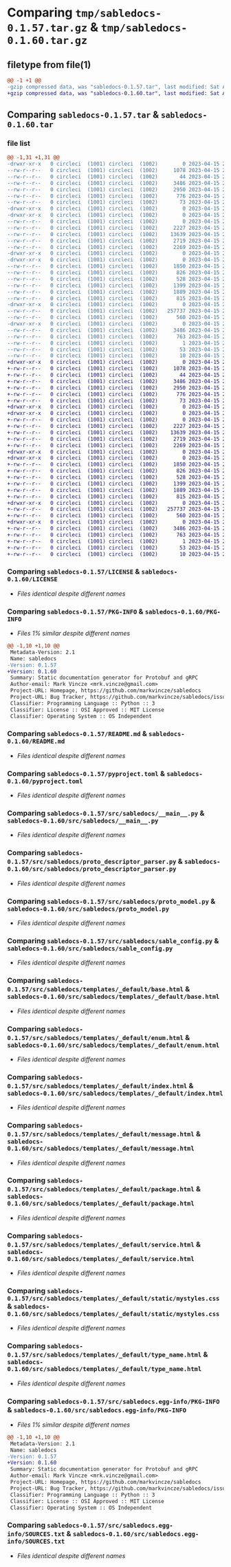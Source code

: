 # Comparing `tmp/sabledocs-0.1.57.tar.gz` & `tmp/sabledocs-0.1.60.tar.gz`

## filetype from file(1)

```diff
@@ -1 +1 @@
-gzip compressed data, was "sabledocs-0.1.57.tar", last modified: Sat Apr 15 20:32:12 2023, max compression
+gzip compressed data, was "sabledocs-0.1.60.tar", last modified: Sat Apr 15 20:38:45 2023, max compression
```

## Comparing `sabledocs-0.1.57.tar` & `sabledocs-0.1.60.tar`

### file list

```diff
@@ -1,31 +1,31 @@
-drwxr-xr-x   0 circleci  (1001) circleci  (1002)        0 2023-04-15 20:32:12.427725 sabledocs-0.1.57/
--rw-r--r--   0 circleci  (1001) circleci  (1002)     1078 2023-04-15 20:31:58.000000 sabledocs-0.1.57/LICENSE
--rw-r--r--   0 circleci  (1001) circleci  (1002)       44 2023-04-15 20:31:58.000000 sabledocs-0.1.57/MANIFEST.in
--rw-r--r--   0 circleci  (1001) circleci  (1002)     3486 2023-04-15 20:32:12.427725 sabledocs-0.1.57/PKG-INFO
--rw-r--r--   0 circleci  (1001) circleci  (1002)     2950 2023-04-15 20:31:58.000000 sabledocs-0.1.57/README.md
--rw-r--r--   0 circleci  (1001) circleci  (1002)      776 2023-04-15 20:31:58.000000 sabledocs-0.1.57/pyproject.toml
--rw-r--r--   0 circleci  (1001) circleci  (1002)       73 2023-04-15 20:32:12.427725 sabledocs-0.1.57/setup.cfg
-drwxr-xr-x   0 circleci  (1001) circleci  (1002)        0 2023-04-15 20:32:12.419725 sabledocs-0.1.57/src/
-drwxr-xr-x   0 circleci  (1001) circleci  (1002)        0 2023-04-15 20:32:12.423725 sabledocs-0.1.57/src/sabledocs/
--rw-r--r--   0 circleci  (1001) circleci  (1002)        0 2023-04-15 20:31:58.000000 sabledocs-0.1.57/src/sabledocs/__init__.py
--rw-r--r--   0 circleci  (1001) circleci  (1002)     2227 2023-04-15 20:31:58.000000 sabledocs-0.1.57/src/sabledocs/__main__.py
--rw-r--r--   0 circleci  (1001) circleci  (1002)    13639 2023-04-15 20:31:58.000000 sabledocs-0.1.57/src/sabledocs/proto_descriptor_parser.py
--rw-r--r--   0 circleci  (1001) circleci  (1002)     2719 2023-04-15 20:31:58.000000 sabledocs-0.1.57/src/sabledocs/proto_model.py
--rw-r--r--   0 circleci  (1001) circleci  (1002)     2269 2023-04-15 20:31:58.000000 sabledocs-0.1.57/src/sabledocs/sable_config.py
-drwxr-xr-x   0 circleci  (1001) circleci  (1002)        0 2023-04-15 20:32:12.423725 sabledocs-0.1.57/src/sabledocs/templates/
-drwxr-xr-x   0 circleci  (1001) circleci  (1002)        0 2023-04-15 20:32:12.427725 sabledocs-0.1.57/src/sabledocs/templates/_default/
--rw-r--r--   0 circleci  (1001) circleci  (1002)     1850 2023-04-15 20:31:58.000000 sabledocs-0.1.57/src/sabledocs/templates/_default/base.html
--rw-r--r--   0 circleci  (1001) circleci  (1002)      826 2023-04-15 20:31:58.000000 sabledocs-0.1.57/src/sabledocs/templates/_default/enum.html
--rw-r--r--   0 circleci  (1001) circleci  (1002)      528 2023-04-15 20:31:58.000000 sabledocs-0.1.57/src/sabledocs/templates/_default/index.html
--rw-r--r--   0 circleci  (1001) circleci  (1002)     1399 2023-04-15 20:31:58.000000 sabledocs-0.1.57/src/sabledocs/templates/_default/message.html
--rw-r--r--   0 circleci  (1001) circleci  (1002)     1889 2023-04-15 20:31:58.000000 sabledocs-0.1.57/src/sabledocs/templates/_default/package.html
--rw-r--r--   0 circleci  (1001) circleci  (1002)      815 2023-04-15 20:31:58.000000 sabledocs-0.1.57/src/sabledocs/templates/_default/service.html
-drwxr-xr-x   0 circleci  (1001) circleci  (1002)        0 2023-04-15 20:32:12.427725 sabledocs-0.1.57/src/sabledocs/templates/_default/static/
--rw-r--r--   0 circleci  (1001) circleci  (1002)   257737 2023-04-15 20:31:58.000000 sabledocs-0.1.57/src/sabledocs/templates/_default/static/mystyles.css
--rw-r--r--   0 circleci  (1001) circleci  (1002)      560 2023-04-15 20:31:58.000000 sabledocs-0.1.57/src/sabledocs/templates/_default/type_name.html
-drwxr-xr-x   0 circleci  (1001) circleci  (1002)        0 2023-04-15 20:32:12.423725 sabledocs-0.1.57/src/sabledocs.egg-info/
--rw-r--r--   0 circleci  (1001) circleci  (1002)     3486 2023-04-15 20:32:12.000000 sabledocs-0.1.57/src/sabledocs.egg-info/PKG-INFO
--rw-r--r--   0 circleci  (1001) circleci  (1002)      763 2023-04-15 20:32:12.000000 sabledocs-0.1.57/src/sabledocs.egg-info/SOURCES.txt
--rw-r--r--   0 circleci  (1001) circleci  (1002)        1 2023-04-15 20:32:12.000000 sabledocs-0.1.57/src/sabledocs.egg-info/dependency_links.txt
--rw-r--r--   0 circleci  (1001) circleci  (1002)       53 2023-04-15 20:32:12.000000 sabledocs-0.1.57/src/sabledocs.egg-info/entry_points.txt
--rw-r--r--   0 circleci  (1001) circleci  (1002)       10 2023-04-15 20:32:12.000000 sabledocs-0.1.57/src/sabledocs.egg-info/top_level.txt
+drwxr-xr-x   0 circleci  (1001) circleci  (1002)        0 2023-04-15 20:38:45.689106 sabledocs-0.1.60/
+-rw-r--r--   0 circleci  (1001) circleci  (1002)     1078 2023-04-15 20:38:35.000000 sabledocs-0.1.60/LICENSE
+-rw-r--r--   0 circleci  (1001) circleci  (1002)       44 2023-04-15 20:38:35.000000 sabledocs-0.1.60/MANIFEST.in
+-rw-r--r--   0 circleci  (1001) circleci  (1002)     3486 2023-04-15 20:38:45.689106 sabledocs-0.1.60/PKG-INFO
+-rw-r--r--   0 circleci  (1001) circleci  (1002)     2950 2023-04-15 20:38:35.000000 sabledocs-0.1.60/README.md
+-rw-r--r--   0 circleci  (1001) circleci  (1002)      776 2023-04-15 20:38:35.000000 sabledocs-0.1.60/pyproject.toml
+-rw-r--r--   0 circleci  (1001) circleci  (1002)       73 2023-04-15 20:38:45.689106 sabledocs-0.1.60/setup.cfg
+drwxr-xr-x   0 circleci  (1001) circleci  (1002)        0 2023-04-15 20:38:45.685106 sabledocs-0.1.60/src/
+drwxr-xr-x   0 circleci  (1001) circleci  (1002)        0 2023-04-15 20:38:45.689106 sabledocs-0.1.60/src/sabledocs/
+-rw-r--r--   0 circleci  (1001) circleci  (1002)        0 2023-04-15 20:38:35.000000 sabledocs-0.1.60/src/sabledocs/__init__.py
+-rw-r--r--   0 circleci  (1001) circleci  (1002)     2227 2023-04-15 20:38:35.000000 sabledocs-0.1.60/src/sabledocs/__main__.py
+-rw-r--r--   0 circleci  (1001) circleci  (1002)    13639 2023-04-15 20:38:35.000000 sabledocs-0.1.60/src/sabledocs/proto_descriptor_parser.py
+-rw-r--r--   0 circleci  (1001) circleci  (1002)     2719 2023-04-15 20:38:35.000000 sabledocs-0.1.60/src/sabledocs/proto_model.py
+-rw-r--r--   0 circleci  (1001) circleci  (1002)     2269 2023-04-15 20:38:35.000000 sabledocs-0.1.60/src/sabledocs/sable_config.py
+drwxr-xr-x   0 circleci  (1001) circleci  (1002)        0 2023-04-15 20:38:45.685106 sabledocs-0.1.60/src/sabledocs/templates/
+drwxr-xr-x   0 circleci  (1001) circleci  (1002)        0 2023-04-15 20:38:45.689106 sabledocs-0.1.60/src/sabledocs/templates/_default/
+-rw-r--r--   0 circleci  (1001) circleci  (1002)     1850 2023-04-15 20:38:35.000000 sabledocs-0.1.60/src/sabledocs/templates/_default/base.html
+-rw-r--r--   0 circleci  (1001) circleci  (1002)      826 2023-04-15 20:38:35.000000 sabledocs-0.1.60/src/sabledocs/templates/_default/enum.html
+-rw-r--r--   0 circleci  (1001) circleci  (1002)      528 2023-04-15 20:38:35.000000 sabledocs-0.1.60/src/sabledocs/templates/_default/index.html
+-rw-r--r--   0 circleci  (1001) circleci  (1002)     1399 2023-04-15 20:38:35.000000 sabledocs-0.1.60/src/sabledocs/templates/_default/message.html
+-rw-r--r--   0 circleci  (1001) circleci  (1002)     1889 2023-04-15 20:38:35.000000 sabledocs-0.1.60/src/sabledocs/templates/_default/package.html
+-rw-r--r--   0 circleci  (1001) circleci  (1002)      815 2023-04-15 20:38:35.000000 sabledocs-0.1.60/src/sabledocs/templates/_default/service.html
+drwxr-xr-x   0 circleci  (1001) circleci  (1002)        0 2023-04-15 20:38:45.689106 sabledocs-0.1.60/src/sabledocs/templates/_default/static/
+-rw-r--r--   0 circleci  (1001) circleci  (1002)   257737 2023-04-15 20:38:35.000000 sabledocs-0.1.60/src/sabledocs/templates/_default/static/mystyles.css
+-rw-r--r--   0 circleci  (1001) circleci  (1002)      560 2023-04-15 20:38:35.000000 sabledocs-0.1.60/src/sabledocs/templates/_default/type_name.html
+drwxr-xr-x   0 circleci  (1001) circleci  (1002)        0 2023-04-15 20:38:45.689106 sabledocs-0.1.60/src/sabledocs.egg-info/
+-rw-r--r--   0 circleci  (1001) circleci  (1002)     3486 2023-04-15 20:38:45.000000 sabledocs-0.1.60/src/sabledocs.egg-info/PKG-INFO
+-rw-r--r--   0 circleci  (1001) circleci  (1002)      763 2023-04-15 20:38:45.000000 sabledocs-0.1.60/src/sabledocs.egg-info/SOURCES.txt
+-rw-r--r--   0 circleci  (1001) circleci  (1002)        1 2023-04-15 20:38:45.000000 sabledocs-0.1.60/src/sabledocs.egg-info/dependency_links.txt
+-rw-r--r--   0 circleci  (1001) circleci  (1002)       53 2023-04-15 20:38:45.000000 sabledocs-0.1.60/src/sabledocs.egg-info/entry_points.txt
+-rw-r--r--   0 circleci  (1001) circleci  (1002)       10 2023-04-15 20:38:45.000000 sabledocs-0.1.60/src/sabledocs.egg-info/top_level.txt
```

### Comparing `sabledocs-0.1.57/LICENSE` & `sabledocs-0.1.60/LICENSE`

 * *Files identical despite different names*

### Comparing `sabledocs-0.1.57/PKG-INFO` & `sabledocs-0.1.60/PKG-INFO`

 * *Files 1% similar despite different names*

```diff
@@ -1,10 +1,10 @@
 Metadata-Version: 2.1
 Name: sabledocs
-Version: 0.1.57
+Version: 0.1.60
 Summary: Static documentation generator for Protobuf and gRPC
 Author-email: Mark Vincze <mrk.vincze@gmail.com>
 Project-URL: Homepage, https://github.com/markvincze/sabledocs
 Project-URL: Bug Tracker, https://github.com/markvincze/sabledocs/issues
 Classifier: Programming Language :: Python :: 3
 Classifier: License :: OSI Approved :: MIT License
 Classifier: Operating System :: OS Independent
```

### Comparing `sabledocs-0.1.57/README.md` & `sabledocs-0.1.60/README.md`

 * *Files identical despite different names*

### Comparing `sabledocs-0.1.57/pyproject.toml` & `sabledocs-0.1.60/pyproject.toml`

 * *Files identical despite different names*

### Comparing `sabledocs-0.1.57/src/sabledocs/__main__.py` & `sabledocs-0.1.60/src/sabledocs/__main__.py`

 * *Files identical despite different names*

### Comparing `sabledocs-0.1.57/src/sabledocs/proto_descriptor_parser.py` & `sabledocs-0.1.60/src/sabledocs/proto_descriptor_parser.py`

 * *Files identical despite different names*

### Comparing `sabledocs-0.1.57/src/sabledocs/proto_model.py` & `sabledocs-0.1.60/src/sabledocs/proto_model.py`

 * *Files identical despite different names*

### Comparing `sabledocs-0.1.57/src/sabledocs/sable_config.py` & `sabledocs-0.1.60/src/sabledocs/sable_config.py`

 * *Files identical despite different names*

### Comparing `sabledocs-0.1.57/src/sabledocs/templates/_default/base.html` & `sabledocs-0.1.60/src/sabledocs/templates/_default/base.html`

 * *Files identical despite different names*

### Comparing `sabledocs-0.1.57/src/sabledocs/templates/_default/enum.html` & `sabledocs-0.1.60/src/sabledocs/templates/_default/enum.html`

 * *Files identical despite different names*

### Comparing `sabledocs-0.1.57/src/sabledocs/templates/_default/index.html` & `sabledocs-0.1.60/src/sabledocs/templates/_default/index.html`

 * *Files identical despite different names*

### Comparing `sabledocs-0.1.57/src/sabledocs/templates/_default/message.html` & `sabledocs-0.1.60/src/sabledocs/templates/_default/message.html`

 * *Files identical despite different names*

### Comparing `sabledocs-0.1.57/src/sabledocs/templates/_default/package.html` & `sabledocs-0.1.60/src/sabledocs/templates/_default/package.html`

 * *Files identical despite different names*

### Comparing `sabledocs-0.1.57/src/sabledocs/templates/_default/service.html` & `sabledocs-0.1.60/src/sabledocs/templates/_default/service.html`

 * *Files identical despite different names*

### Comparing `sabledocs-0.1.57/src/sabledocs/templates/_default/static/mystyles.css` & `sabledocs-0.1.60/src/sabledocs/templates/_default/static/mystyles.css`

 * *Files identical despite different names*

### Comparing `sabledocs-0.1.57/src/sabledocs/templates/_default/type_name.html` & `sabledocs-0.1.60/src/sabledocs/templates/_default/type_name.html`

 * *Files identical despite different names*

### Comparing `sabledocs-0.1.57/src/sabledocs.egg-info/PKG-INFO` & `sabledocs-0.1.60/src/sabledocs.egg-info/PKG-INFO`

 * *Files 1% similar despite different names*

```diff
@@ -1,10 +1,10 @@
 Metadata-Version: 2.1
 Name: sabledocs
-Version: 0.1.57
+Version: 0.1.60
 Summary: Static documentation generator for Protobuf and gRPC
 Author-email: Mark Vincze <mrk.vincze@gmail.com>
 Project-URL: Homepage, https://github.com/markvincze/sabledocs
 Project-URL: Bug Tracker, https://github.com/markvincze/sabledocs/issues
 Classifier: Programming Language :: Python :: 3
 Classifier: License :: OSI Approved :: MIT License
 Classifier: Operating System :: OS Independent
```

### Comparing `sabledocs-0.1.57/src/sabledocs.egg-info/SOURCES.txt` & `sabledocs-0.1.60/src/sabledocs.egg-info/SOURCES.txt`

 * *Files identical despite different names*

